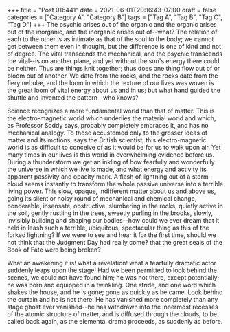 +++
title = "Post 016441"
date = 2021-06-01T20:16:43-07:00
draft = false
categories = ["Category A", "Category B"]
tags = ["Tag A", "Tag B", "Tag C", "Tag D"]
+++
The psychic arises out of the organic and the organic arises out of the inorganic, and the inorganic arises out of--what? The relation of each to the other is as intimate as that of the soul to the body; we cannot get between them even in thought, but the difference is one of kind and not of degree. The vital transcends the mechanical, and the psychic transcends the vital--is on another plane, and yet without the sun's energy there could be neither. Thus are things knit together; thus does one thing flow out of or bloom out of another. We date from the rocks, and the rocks date from the fiery nebulæ, and the loom in which the texture of our lives was woven is the great loom of vital energy about us and in us; but what hand guided the shuttle and invented the pattern--who knows?

Science recognizes a more fundamental world than that of matter. This is the electro-magnetic world which underlies the material world and which, as Professor Soddy says, probably completely embraces it, and has no mechanical analogy. To those accustomed only to the grosser ideas of matter and its motions, says the British scientist, this electro-magnetic world is as difficult to conceive of as it would be for us to walk upon air. Yet many times in our lives is this world in overwhelming evidence before us. During a thunderstorm we get an inkling of how fearfully and wonderfully the universe in which we live is made, and what energy and activity its apparent passivity and opacity mark. A flash of lightning out of a storm-cloud seems instantly to transform the whole passive universe into a terrible living power. This slow, opaque, indifferent matter about us and above us, going its silent or noisy round of mechanical and chemical change, ponderable, insensate, obstructive, slumbering in the rocks, quietly active in the soil, gently rustling in the trees, sweetly purling in the brooks, slowly, invisibly building and shaping our bodies--how could we ever dream that it held in leash such a terrible, ubiquitous, spectacular thing as this of the forked lightning? If we were to see and hear it for the first time, should we not think that the Judgment Day had really come? that the great seals of the Book of Fate were being broken?

What an awakening it is! what a revelation! what a fearfully dramatic actor suddenly leaps upon the stage! Had we been permitted to look behind the scenes, we could not have found him; he was not there, except potentially; he was born and equipped in a twinkling. One stride, and one word which shakes the house, and he is gone; gone as quickly as he came. Look behind the curtain and he is not there. He has vanished more completely than any stage ghost ever vanished--he has withdrawn into the innermost recesses of the atomic structure of matter, and is diffused through the clouds, to be called back again, as the elemental drama proceeds, as suddenly as before.
